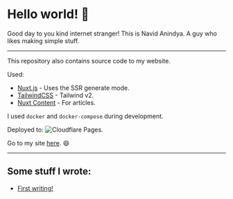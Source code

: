 # Hello world! :wave:

Good day to you kind internet stranger! This is Navid Anindya. A guy who likes making simple stuff.

---

This repository also contains source code to my website.

Used:
* [Nuxt.js](https://nuxtjs.org) - Uses the SSR generate mode.
* [TailwindCSS](https://tailwindcss.nuxtjs.org) - Tailwind v2.
* [Nuxt Content](https://content.nuxtjs.org/) - For articles.

I used `docker` and `docker-compose` during development.

Deployed to: ![Cloudflare Pages](https://pages.cloudflare.com/).

Go to my site [here](https://navidanindya.info). :smile:

---

## Some stuff I wrote:

<!-- BLOG-POST-LIST:START -->
- [First writing!](https://navidanindya.info/writing/first-writing)
<!-- BLOG-POST-LIST:END -->